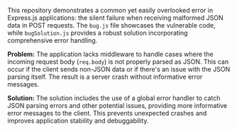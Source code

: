 This repository demonstrates a common yet easily overlooked error in Express.js applications: the silent failure when receiving malformed JSON data in POST requests.  The `bug.js` file showcases the vulnerable code, while `bugSolution.js` provides a robust solution incorporating comprehensive error handling.

**Problem:** The application lacks middleware to handle cases where the incoming request body (`req.body`) is not properly parsed as JSON.  This can occur if the client sends non-JSON data or if there's an issue with the JSON parsing itself.  The result is a server crash without informative error messages.

**Solution:** The solution includes the use of a global error handler to catch JSON parsing errors and other potential issues, providing more informative error messages to the client.  This prevents unexpected crashes and improves application stability and debuggability.
